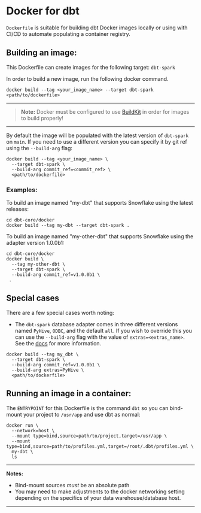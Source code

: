 # Docker for dbt
`Dockerfile` is suitable for building dbt Docker images locally or using with CI/CD to automate populating a container registry.

## Building an image:
This Dockerfile can create images for the following target: `dbt-spark`

In order to build a new image, run the following docker command.
```shell
docker build --tag <your_image_name> --target dbt-spark <path/to/dockerfile>
```
---
> **Note:**  Docker must be configured to use [BuildKit](https://docs.docker.com/develop/develop-images/build_enhancements/) in order for images to build properly!

---

By default the image will be populated with the latest version of `dbt-spark` on `main`.
If you need to use a different version you can specify it by git ref using the `--build-arg` flag:
```shell
docker build --tag <your_image_name> \
  --target dbt-spark \
  --build-arg commit_ref=<commit_ref> \
  <path/to/dockerfile>
```

### Examples:
To build an image named "my-dbt" that supports Snowflake using the latest releases:
```shell
cd dbt-core/docker
docker build --tag my-dbt --target dbt-spark .
```

To build an image named "my-other-dbt" that supports Snowflake using the adapter version 1.0.0b1:
```shell
cd dbt-core/docker
docker build \
  --tag my-other-dbt \
  --target dbt-spark \
  --build-arg commit_ref=v1.0.0b1 \
 .
```

## Special cases
There are a few special cases worth noting:
* The `dbt-spark` database adapter comes in three different versions named `PyHive`, `ODBC`, and the default `all`.
If you wish to override this you can use the `--build-arg` flag with the value of `extras=<extras_name>`.
See the [docs](https://docs.getdbt.com/reference/warehouse-profiles/spark-profile) for more information.
```shell
docker build --tag my_dbt \
  --target dbt-spark \
  --build-arg commit_ref=v1.0.0b1 \
  --build-arg extras=PyHive \
  <path/to/dockerfile>
```

## Running an image in a container:
The `ENTRYPOINT` for this Dockerfile is the command `dbt` so you can bind-mount your project to `/usr/app` and use dbt as normal:
```shell
docker run \
  --network=host \
  --mount type=bind,source=path/to/project,target=/usr/app \
  --mount type=bind,source=path/to/profiles.yml,target=/root/.dbt/profiles.yml \
  my-dbt \
  ls
```
---
**Notes:**
* Bind-mount sources _must_ be an absolute path
* You may need to make adjustments to the docker networking setting depending on the specifics of your data warehouse/database host.

---
